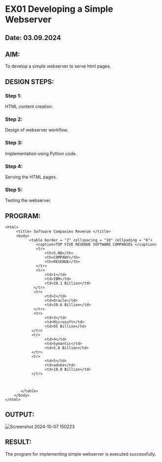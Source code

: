 # EX01 Developing a Simple Webserver
## Date: 03.09.2024

## AIM:
To develop a simple webserver to serve html pages.

## DESIGN STEPS:
### Step 1: 
HTML content creation.

### Step 2:
Design of webserver workflow.

### Step 3:
Implementation using Python code.

### Step 4:
Serving the HTML pages.

### Step 5:
Testing the webserver.

## PROGRAM:

```
<html>
     <title> Software Companies Revenue </title>
     <body>
           <table border = "2" cellspacing = "10" cellpading = "6">
              <caption>TOP FIVE REVENUE SOFTWARE COMPANIES </caption>
              <tr>
                  <th>S.NO</th>
                  <th>COMPANY</th>			
                  <th>REVENUE</th>
              </tr>
              <tr>
                  <td>1</td>
                  <td>IBM</td>
                  <td>29.1 Billion</td>
             </tr>
             <tr>
                  <td>2</td>
                  <td>Oracle</td>
                  <td>29.6 Billion</td>
             </tr>
             <tr>
                  <td>3</td>
                  <td>Microsoft</td>
                  <td>65 Billion</td>
            </tr>
            <tr>
                  <td>4</td>
                  <td>Symantic</td>
                  <td>5.6 Billion</td>
            </tr>
            <tr>
                  <td>5</td>
                  <td>adobe</td>
                  <td>19.8 Billion</td>
            </tr>
            
        

       </table>
    </body>
</html>
```

## OUTPUT:

![Screenshot 2024-10-07 150223](https://github.com/user-attachments/assets/5cf26284-65bd-4fde-b878-f5f2571e57d8)


## RESULT:
The program for implementing simple webserver is executed successfully.

